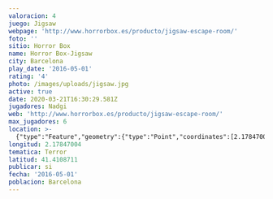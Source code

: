 ```yaml
---
valoracion: 4
juego: Jigsaw
webpage: 'http://www.horrorbox.es/producto/jigsaw-escape-room/'
foto: ''
sitio: Horror Box
name: Horror Box-Jigsaw
city: Barcelona
play_date: '2016-05-01'
rating: '4'
photo: /images/uploads/jigsaw.jpg
active: true
date: 2020-03-21T16:30:29.581Z
jugadores: Nadgi
web: 'http://www.horrorbox.es/producto/jigsaw-escape-room/'
max_jugadores: 6
location: >-
  {"type":"Feature","geometry":{"type":"Point","coordinates":[2.17847004,41.4108711]}}
longitud: 2.17847004
tematica: Terror
latitud: 41.4108711
publicar: si
fecha: '2016-05-01'
poblacion: Barcelona
---
```

